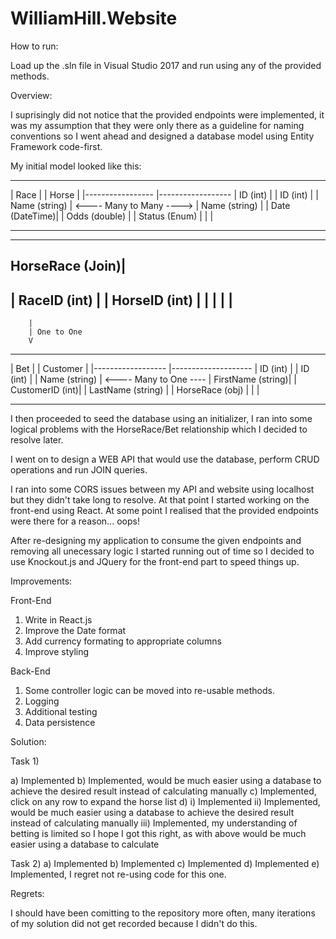 # WilliamHill.Website

How to run:

Load up the .sln file in Visual Studio 2017 and run using any of the provided methods.

Overview:

I suprisingly did not notice that the provided endpoints were implemented, it was my assumption that they were only there as a guideline for
naming conventions so I went ahead and designed a database model using Entity Framework code-first.

My initial model looked like this:

------------------                             -------------------
| Race           |                             | Horse           |
|-----------------                             |------------------
| ID (int)       |                             | ID (int)        |
| Name (string)  |   <---- Many to Many ---->  | Name (string)   |
| Date (DateTime)|                             | Odds (double)   |
| Status (Enum)  |                             |                 |
------------------                             -------------------



-----------------  
HorseRace (Join)|
-----------------  
| RaceID (int)  |
| HorseID (int) |
|               |
|               |
-----------------  
        |
        | One to One
        V
-------------------                            ---------------------
| Bet             |                            | Customer          |
|------------------                            |--------------------
| ID (int)        |                            | ID (int)          |
| Name (string)   |   <---- Many to One ----   | FirstName (string)|
| CustomerID (int)|                            | LastName (string) |
| HorseRace (obj) |                            |                   |
-------------------                            ---------------------

I then proceeded to seed the database using an initializer, I ran into some logical problems with the HorseRace/Bet relationship
which I decided to resolve later.

I went on to design a WEB API that would use the database, perform CRUD operations and run JOIN queries.

I ran into some CORS issues between my API and website using localhost but they didn't take long to resolve. At that point I started working
on the front-end using React. At some point I realised that the provided endpoints were there for a reason... oops!

After re-designing my application to consume the given endpoints and removing all unecessary logic I started running out of time so I 
decided to use Knockout.js and JQuery for the front-end part to speed things up.


Improvements:

Front-End

1) Write in React.js
2) Improve the Date format
3) Add currency formating to appropriate columns
4) Improve styling

Back-End

1) Some controller logic can be moved into re-usable methods.
2) Logging
3) Additional testing
4) Data persistence


Solution:

Task 1)

a) Implemented
b) Implemented, would be much easier using a database to achieve the desired result instead of calculating manually
c) Implemented, click on any row to expand the horse list
d)
	i) Implemented
	ii) Implemented, would be much easier using a database to achieve the desired result instead of calculating manually
	iii) Implemented, my understanding of betting is limited so I hope I got this right, as with above would be much easier using a database to calculate

Task 2)
	a) Implemented
	b) Implemented
	c) Implemented
	d) Implemented
	e) Implemented, I regret not re-using code for this one.
	

Regrets:

I should have been comitting to the repository more often, many iterations of my solution did not get recorded because I didn't do this.